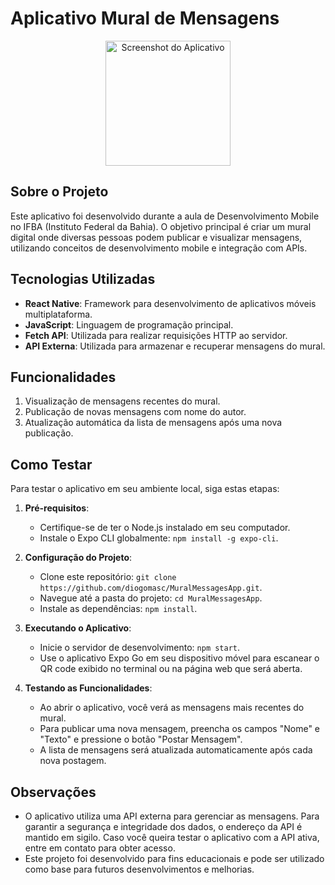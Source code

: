 # Aplicativo Mural de Mensagens

<p align="center">
  <img src="https://github.com/user-attachments/assets/07b81f29-2aeb-4b5f-8591-ddc5efa4bc9c" width="200" alt="Screenshot do Aplicativo">
</p>

## Sobre o Projeto

Este aplicativo foi desenvolvido durante a aula de Desenvolvimento Mobile no IFBA (Instituto Federal da Bahia). O objetivo principal é criar um mural digital onde diversas pessoas podem publicar e visualizar mensagens, utilizando conceitos de desenvolvimento mobile e integração com APIs.

## Tecnologias Utilizadas

- **React Native**: Framework para desenvolvimento de aplicativos móveis multiplataforma.
- **JavaScript**: Linguagem de programação principal.
- **Fetch API**: Utilizada para realizar requisições HTTP ao servidor.
- **API Externa**: Utilizada para armazenar e recuperar mensagens do mural.

## Funcionalidades

1. Visualização de mensagens recentes do mural.
2. Publicação de novas mensagens com nome do autor.
3. Atualização automática da lista de mensagens após uma nova publicação.

## Como Testar

Para testar o aplicativo em seu ambiente local, siga estas etapas:

1. **Pré-requisitos**:
   - Certifique-se de ter o Node.js instalado em seu computador.
   - Instale o Expo CLI globalmente: `npm install -g expo-cli`.

2. **Configuração do Projeto**:
   - Clone este repositório: `git clone https://github.com/diogomasc/MuralMessagesApp.git`.
   - Navegue até a pasta do projeto: `cd MuralMessagesApp`.
   - Instale as dependências: `npm install`.

3. **Executando o Aplicativo**:
   - Inicie o servidor de desenvolvimento: `npm start`.
   - Use o aplicativo Expo Go em seu dispositivo móvel para escanear o QR code exibido no terminal ou na página web que será aberta.

4. **Testando as Funcionalidades**:
   - Ao abrir o aplicativo, você verá as mensagens mais recentes do mural.
   - Para publicar uma nova mensagem, preencha os campos "Nome" e "Texto" e pressione o botão "Postar Mensagem".
   - A lista de mensagens será atualizada automaticamente após cada nova postagem.

## Observações

- O aplicativo utiliza uma API externa para gerenciar as mensagens. Para garantir a segurança e integridade dos dados, o endereço da API é mantido em sigilo. Caso você queira testar o aplicativo com a API ativa, entre em contato para obter acesso.
- Este projeto foi desenvolvido para fins educacionais e pode ser utilizado como base para futuros desenvolvimentos e melhorias.
